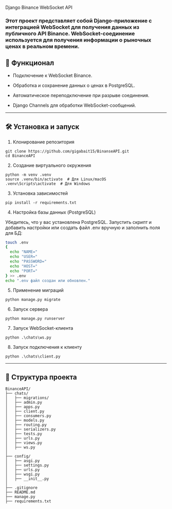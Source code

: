 Django Binance WebSocket API

### Этот проект представляет собой Django-приложение с интеграцией WebSocket для получения данных из публичного API Binance. WebSocket-соединение используется для получения информации о рыночных ценах в реальном времени.

## 🚀 Функционал

- Подключение к WebSocket Binance.

- Обработка и сохранение данных о ценах в PostgreSQL.

- Автоматическое переподключение при разрыве соединения.

- Django Channels для обработки WebSocket-сообщений.
---
## 🛠 Установка и запуск

1. Клонирование репозитория
```
git clone https://github.com/gigabait15/BinanseAPI.git
cd BinanceAPI
```
2. Создание виртуального окружения
``` 
python -m venv .venv
source .venv/bin/activate  # Для Linux/macOS
.venv\Scripts\activate  # Для Windows
```
3.  Установка зависимостей
``` 
pip install -r requirements.txt
```
4. Настройка базы данных (PostgreSQL)

Убедитесь, что у вас установлена PostgreSQL. Запустить скрипт и добавить настройки или создать файл .env вручную и заполнить поля для БД:
```bash
touch .env
{
  echo "NAME="
  echo "USER="
  echo "PASSWORD="
  echo "HOST="
  echo "PORT="
} >> .env
echo ".env файл создан или обновлен."
 ```
5. Применение миграций
``` 
python manage.py migrate
```
6. Запуск сервера
```
python manage.py runserver
```
7. Запуск WebSocket-клиента
```
python .\chats\ws.py
```
8. Запуск подключения к клиенту
```
python .\chats\client.py
```
---
## 📂 Структура проекта
``` 
BinanceAPI/
├── chats/
│   ├── migrations/
│   ├── admin.py
│   ├── apps.py
│   ├── client.py
│   ├── consumers.py
│   ├── models.py
│   ├── routing.py
│   ├── serializers.py
│   ├── tests.py
│   ├── urls.py
│   ├── views.py
│   ├── ws.py
│
├── config/
│   ├── asgi.py
│   ├── settings.py
│   ├── urls.py
│   ├── wsgi.py
│   ├── __init__.py
│
├── .gitignore
├── README.md
├── manage.py
├── requirements.txt
```
